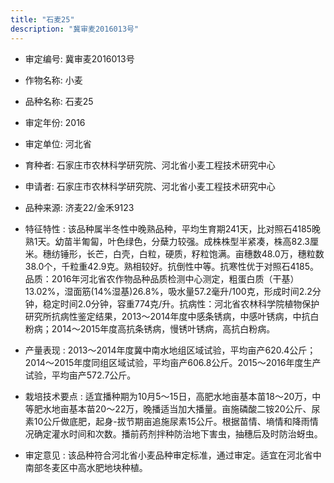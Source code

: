```yaml
---
title: "石麦25"
description: "冀审麦2016013号"
---
```

* 审定编号:  冀审麦2016013号

*  作物名称:  小麦

*  品种名称:  石麦25

*  审定年份:  2016

*  审定单位:  河北省

* 育种者:  石家庄市农林科学研究院、河北省小麦工程技术研究中心

*  申请者:  石家庄市农林科学研究院、河北省小麦工程技术研究中心

*  品种来源:  济麦22/金禾9123

*  特征特性 : 
该品种属半冬性中晚熟品种，平均生育期241天，比对照石4185晚熟1天。幼苗半匍匐，叶色绿色，分蘖力较强。成株株型半紧凑，株高82.3厘米。穗纺锤形，长芒，白壳，白粒，硬质，籽粒饱满。亩穗数48.0万，穗粒数38.0个，千粒重42.9克。熟相较好。抗倒性中等。抗寒性优于对照石4185。品质：2016年河北省农作物品种品质检测中心测定，粗蛋白质（干基）13.02%，湿面筋(14%湿基)26.8%，吸水量57.2毫升/100克，形成时间2.2分钟，稳定时间2.0分钟，容重774克/升。抗病性：河北省农林科学院植物保护研究所抗病性鉴定结果，2013～2014年度中感条锈病，中感叶锈病，中抗白粉病；2014～2015年度高抗条锈病，慢锈叶锈病，高抗白粉病。
 
*  产量表现 : 
2013～2014年度冀中南水地组区域试验，平均亩产620.4公斤；2014～2015年度同组区域试验，平均亩产606.8公斤。2015～2016年度生产试验，平均亩产572.7公斤。

*  栽培技术要点 : 
适宜播种期为10月5～15日，高肥水地亩基本苗18～20万，中等肥水地亩基本苗20～22万，晚播适当加大播量。亩施磷酸二铵20公斤、尿素10公斤做底肥，起身-拔节期亩追施尿素15公斤。根据苗情、墒情和降雨情况确定灌水时间和次数。播前药剂拌种防治地下害虫，抽穗后及时防治蚜虫。

*  审定意见 : 
该品种符合河北省小麦品种审定标准，通过审定。适宜在河北省中南部冬麦区中高水肥地块种植。
